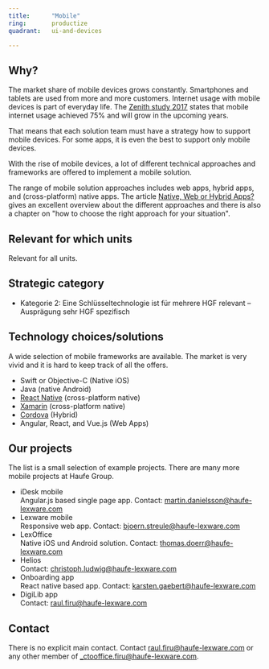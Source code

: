 ```yaml
---
title:      "Mobile"
ring:       productize
quadrant:   ui-and-devices

---
```


## Why? ##

The market share of mobile devices grows constantly. Smartphones and tablets are used from more and more customers.
Internet usage with mobile devices is part of everyday life. The [Zenith study 2017](http://group/websites/prm/ProduktProjekte/PjM%20Dokumente/Anlage_Zenith-Mobile-Avertising-Forecast.pdf) states that mobile internet usage achieved 75% and will grow in the upcoming years.

<!-- The 75% has no context and, therefore, no value. 75% of what- world population? -->

That means that each solution team must have a strategy how to support mobile devices.
For some apps, it is even the best to support only mobile devices.

With the rise of mobile devices, a lot of different technical approaches and frameworks are offered to implement a mobile solution.

The range of mobile solution approaches includes web apps, hybrid apps, and (cross-platform) native apps.
The article [Native, Web or Hybrid Apps?](https://www.mobiloud.com/blog/native-web-or-hybrid-apps/) gives an excellent overview about the different approaches and there is also a chapter on "how to choose the right approach for your situation".

## Relevant for which units ##

Relevant for all units.

## Strategic category ##

- Kategorie 2: Eine Schlüsseltechnologie ist für mehrere HGF relevant – Ausprägung sehr HGF spezifisch

## Technology choices/solutions ##

A wide selection of mobile frameworks are available. The market is very vivid and it is hard to keep track of all the offers.

- Swift or Objective-C (Native iOS)
- Java (native Android)
- [React Native](https://facebook.github.io/react-native/) (cross-platform native)
- [Xamarin](https://www.xamarin.com/) (cross-platform native)
- [Cordova](https://cordova.apache.org/) (Hybrid)
- Angular, React, and Vue.js (Web Apps)

## Our projects ##

The list is a small selection of example projects. There are many more mobile projects at Haufe Group.

- iDesk mobile   
  Angular.js based single page app. Contact: <martin.danielsson@haufe-lexware.com>
- Lexware mobile   
  Responsive web app. Contact: <bjoern.streule@haufe-lexware.com>
- LexOffice   
  Native iOS und Android solution. Contact: <thomas.doerr@haufe-lexware.com>
- Helios   
  Contact: <christoph.ludwig@haufe-lexware.com>
- Onboarding app   
  React native based app. Contact: <karsten.gaebert@haufe-lexware.com>
- DigiLib app   
  Contact: <raul.firu@haufe-lexware.com>

## Contact ##

There is no explicit main contact. Contact <raul.firu@haufe-lexware.com> or any other member of <_ctooffice.firu@haufe-lexware.com>.
